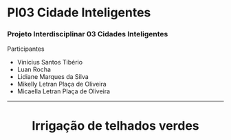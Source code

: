 <h1>PI03 Cidade Inteligentes</h1>
<h3>Projeto Interdisciplinar 03 Cidades Inteligentes</h3> 
<p>Participantes</p>
<ul>
  <li>Vinícius Santos Tibério</li>
  <li>Luan Rocha</li>
  <li>Lidiane Marques da Silva</li>
  <li>Mikelly Letran Plaça de Oliveira</li>
  <li>Micaella Letran Plaça de Oliveira</li>
</ul>

<hr>
<h1 align="center">Irrigação de telhados verdes</h1>
